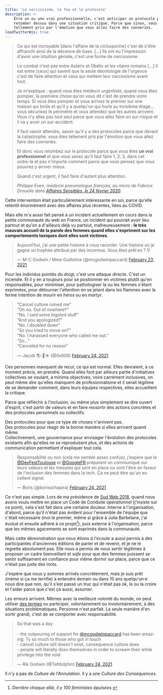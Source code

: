 ```yaml
---
title: 'Le narcissisme, le feu et le protocole'
description: >-
    Être un ou une vrai professionnelle, c'est anticiper un protocole pour
    retomber dessus dans une situation critique. Parce que sinon, vous êtes
    tellement pris par l'émotion que vous allez faire des conneries.
loadTwitterWjs: true
---
```


> Ce qui est incroyable \[dans l'affaire de la ciclosporine\] c'est de s'être
> affranchi ainsi de la décence de base. […] Ils ont eu l'impression d'avoir une
> intuition géniale, c'est une forme de narcissisme.
>
> Le combat n'est pas entre Astérix et Obélix et les vilains romains […] Il est
> entre [ceux] qui savent que la seule déontologie de l'urgence c'est de faire
> attention et ceux qui mettent leur narcissisme avant tout.
>
> Je m'explique : quand vous êtes médecin urgentiste, quand vous êtes pompier,
> la première chose qu'on vous dit c'est de prendre votre temps. Si vous êtes
> pompier et vous arrivez le premier sur une maison qui brûle et qu'il y a
> quelqu'un qui hurle au troisième étage… vous sécurisez le périmètre et vous
> attendez que les autres arrivent. Vous n'y allez pas tout seul parce que vous
> allez faire un sur-risque et il va y avoir un sur-accident.
>
> Il faut savoir attendre, savoir qu'il y a des protocoles parce que devant la
> catastrophe, vous êtes tellement pris par l'émotion que vous allez faire des
> conneries.
>
> Et donc vous retombez sur le protocole parce que vous êtes **un vrai
> professionnel** et que vous savez qu'il faut faire 1, 2, 3, dans cet ordre-là
> et pas n'importe comment parce que vous pensez que vous pouvrez y arriver
> mieux.
>
> Quand c'est urgent, il faut faire d'autant plus attention.
>
> <cite>Philippe Even, médecin pneumologue français, au micro de Fabrice
> Drouelle dans
> [Affaires Sensibles, le 24 février 2020](https://www.franceinter.fr/emissions/affaires-sensibles/affaires-sensibles-24-fevrier-2021).</cite>

Cette intervention était particulièrement intéressante en soi, parce qu'elle
retentit énormément avec des affaires plus récentes, liées au COVID.

Mais elle m'a aussi fait pensé à un incident actuellement en cours dans la
petite communauté du web en France, un incident qui pourrait avoir lieu partout
et qu'on a d'ailleurs déjà vu partout, malheureusement : **le très mauvais
accueil de la parole des femmes quand elles s'expriment sur les comportements
toxiques dont elles sont victimes**.

<blockquote class="twitter-tweet"><p lang="fr" dir="ltr">Aujourd’hui, j’ai une petite histoire à vous raconter. Une histoire où je gagne un trophée attribué par des inconnus. Vous êtes prêt·es ? 1/</p>&mdash; M-C Godwin / Mme Guillotine (@mcgodwinpaccard) <a href="https://twitter.com/mcgodwinpaccard/status/1364166282933899271?ref_src=twsrc%5Etfw">February 23, 2021</a></blockquote>

Pour les individus pointés du doigt, c'est une attaque directe. C'est un
incendie. Et il y en a toujours pour se positionner en victimes plutôt qu'en
responsables, pour minimiser, pour pathologiser la ou les femmes s'étant
exprimées, pour détourner l'attention en se jetant dans les flammes avec la
ferme intention de mourir en _héros_ ou en _martyr_.

<blockquote class="twitter-tweet"><p lang="en" dir="ltr">“Cancel culture ruined me”<br>“Oh no. Out of nowhere?”<br>“No, I said some bigoted stuff”<br>“And you apologized?”<br>“No. I doubled down”<br>“So you tried to move on?”<br>“No. I harassed everyone who called me out.”<br>“So...”<br>“Canceled for no reason”</p>&mdash; Jacob 🌎💧🍁☀️ (@0x606) <a href="https://twitter.com/0x606/status/1364724206810796036?ref_src=twsrc%5Etfw">February 24, 2021</a></blockquote>

Ces personnes manquent de recul, ce qui est normal. Elles devraient, à ce moment
précis, en prendre. Quand elles font par ailleurs partie d'initiatives
collectives se voulant, a minima objectives, voire carrément inclusives, on peut
même dire qu'elles manquent de profesionnalisme et il serait légitime de se
demander comment, dans leurs équipes respectives, elles accueillent la critique.

Parce que réfléchir à l'inclusion, ou même plus simplement se dire ouvert
d'esprit, c'est partir de valeurs et en faire ressortir des actions concrètes et
des protocoles personnels ou collectifs.

Des protocoles pour que ce type de choses n'arrivent pas.  
Des protocoles pour réagir de la bonne manière si elles arrivent quand même.  
Collectivement, une gouvernance pour envisager l'évolution des protocoles
existants afin qu'elles ne se reproduisent plus, et des actions de communication
permettant d'expliquer tout cela.

<blockquote class="twitter-tweet"><p lang="fr" dir="ltr">Responsabilité ou non (cela me semble assez confus), j&#39;espère que le <a href="https://twitter.com/DevFestToulouse?ref_src=twsrc%5Etfw">@DevFestToulouse</a> et <a href="https://twitter.com/GoogleFR?ref_src=twsrc%5Etfw">@GoogleFR</a> préparent un communiqué sur leurs valeurs et les mesures qui sont en place ou vont l&#39;être en faveur de l&#39;inclusion des femmes dans la tech. Ça ne peut être qu&#39;un excellent signal.</p>&mdash; Boris (@borisschapira) <a href="https://twitter.com/borisschapira/status/1364515065731383296?ref_src=twsrc%5Etfw">February 24, 2021</a></blockquote>

Ce n'est pas simple. Lors de ma présidence de
[Sud Web 2018](https://sudweb.fr/2018/), quand nous avons voulu mettre en place
un Code de Conduite _opérationnel_ (j'insiste sur ce point), cela s'est fait
dans une certaine douleur. Interne à l'organisation, d'abord, parce qu'il
n'était pas évident pour l'ensemble de l'équipe que c'était nécessaire (moi le
premier, même si grâce à Julia Barbelane, j'ai évolué et ensuite adhéré à ce
projet[^1]), puis externe à l'organisation, parce que les mêmes agacements se
sont exprimés dans la communauté.

[^1]: _Derrière chaque allié, il y 100 féministes épuisées._

Mais cette démonstration que nous étions _à l'écoute_ a aussi permis à des
participantes d'anciennes éditions de parler et de revenir, et je ne le regrette
absolument pas. Elle nous a permis de nous sentir légitimes à proposer un cadre
bienveillant et _safe_ pour que des femmes puissent se sentir suffisament en
confiance pour même dormir sur place, parce que ce n'était pas juste des mots.

J'espère que nous y sommes arrivés concrètement, mais je suis prêt (même si ça
me terrifie) à entendre demain ou dans 10 ans quelqu'un·e nous dire que non,
qu'il s'est passé un truc qui n'était pas ok, le ou la croire et l'aider parce
que c'est ça aussi, assumer.

Les erreurs arrivent. Mêmes avec la meilleure volonté du monde, on peut utiliser
[des termes](/notes/2020-06-des-termes-problematiques/) ou participer,
volontairement ou involontairement, à des situations problématiques. Personne
n'est parfait. La seule manière d'en sortir grandi, c'est de se comporter avec
responsabilité.

<blockquote class="twitter-tweet"><p lang="en" dir="ltr">So that was a day<br><br>- the outpouring of support for <a href="https://twitter.com/mcgodwinpaccard?ref_src=twsrc%5Etfw">@mcgodwinpaccard</a> has been amazing. Ty so much to those who got in touch<br>- cancel culture still doesn&#39;t exist, consequence culture does<br>- people will literally doxx themselves in order to scream their white privilege into the void</p>&mdash; Rik Godwin (@Tafdolphin) <a href="https://twitter.com/Tafdolphin/status/1364473898042085376?ref_src=twsrc%5Etfw">February 24, 2021</a></blockquote>

Il n'y a pas de _Culture de l'Annulation_. Il y a une _Culture des
Conséquences_.
